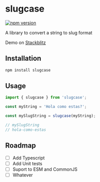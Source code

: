 # slugcase

[![npm version](https://img.shields.io/npm/v/slugcase.svg)][npm-url]

[npm-url]: https://www.npmjs.com/package/slugcase

A library to convert a string to slug format

Demo on [Stackblitz](https://stackblitz.com/edit/vite-example-slug)

## Installation

```sh
npm install slugcase
```

## Usage

```js
import { slugcase } from 'slugcase';

const myString = 'Hola como estas?';

const mySlugString = slugcase(myString);

// mySlugString
// hola-como-estas
```

## Roadmap

- [ ] Add Typescript
- [ ] Add Unit tests
- [ ] Suport to ESM and CommonJS
- [ ] Whatever
